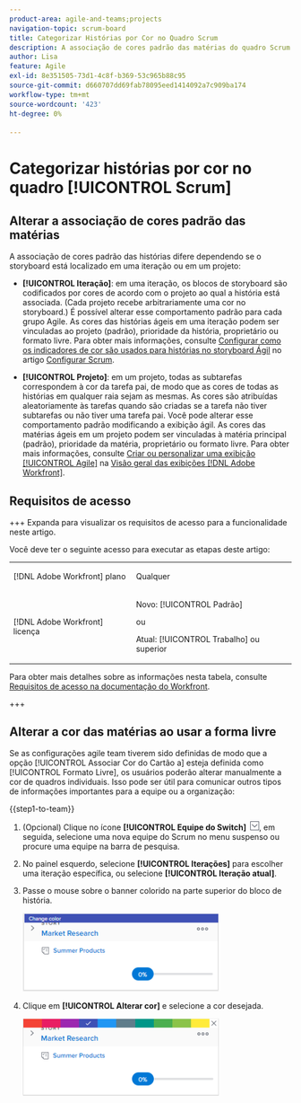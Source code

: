 ```yaml
---
product-area: agile-and-teams;projects
navigation-topic: scrum-board
title: Categorizar Histórias por Cor no Quadro Scrum
description: A associação de cores padrão das matérias do quadro Scrum difere dependendo se o storyboard está localizado em uma iteração ou em um projeto.
author: Lisa
feature: Agile
exl-id: 8e351505-73d1-4c8f-b369-53c965b88c95
source-git-commit: d660707dd69fab78095eed1414092a7c909ba174
workflow-type: tm+mt
source-wordcount: '423'
ht-degree: 0%

---
```


# Categorizar histórias por cor no quadro [!UICONTROL Scrum]

## Alterar a associação de cores padrão das matérias

A associação de cores padrão das histórias difere dependendo se o storyboard está localizado em uma iteração ou em um projeto:

* **[!UICONTROL Iteração]**: em uma iteração, os blocos de storyboard são codificados por cores de acordo com o projeto ao qual a história está associada. (Cada projeto recebe arbitrariamente uma cor no storyboard.) É possível alterar esse comportamento padrão para cada grupo Agile. As cores das histórias ágeis em uma iteração podem ser vinculadas ao projeto (padrão), prioridade da história, proprietário ou formato livre. Para obter mais informações, consulte [Configurar como os indicadores de cor são usados para histórias no storyboard Ágil](../../../agile/get-started-with-agile-in-workfront/configure-scrum.md#configur4) no artigo [Configurar Scrum](../../../agile/get-started-with-agile-in-workfront/configure-scrum.md).

* **[!UICONTROL Projeto]**: em um projeto, todas as subtarefas correspondem à cor da tarefa pai, de modo que as cores de todas as histórias em qualquer raia sejam as mesmas. As cores são atribuídas aleatoriamente às tarefas quando são criadas se a tarefa não tiver subtarefas ou não tiver uma tarefa pai. Você pode alterar esse comportamento padrão modificando a exibição ágil. As cores das matérias ágeis em um projeto podem ser vinculadas à matéria principal (padrão), prioridade da matéria, proprietário ou formato livre. Para obter mais informações, consulte [Criar ou personalizar uma exibição [!UICONTROL Agile]](../../../reports-and-dashboards/reports/reporting-elements/views-overview.md#customizing-an-agile-view) na [Visão geral das exibições [!DNL Adobe Workfront]](../../../reports-and-dashboards/reports/reporting-elements/views-overview.md).

## Requisitos de acesso

+++ Expanda para visualizar os requisitos de acesso para a funcionalidade neste artigo.

Você deve ter o seguinte acesso para executar as etapas deste artigo:

<table style="table-layout:auto"> 
 <tbody> 
  <tr> 
   <td role="rowheader">[!DNL Adobe Workfront] plano</td> 
   <td> <p>Qualquer</p> </td> 
  </tr> 
  <tr> 
   <td role="rowheader">[!DNL Adobe Workfront] licença</td> 
   <td> <p>Novo: [!UICONTROL Padrão]</p> 
   ou
   <p>Atual: [!UICONTROL Trabalho] ou superior</p> </td> 
  </tr>
 </tbody> 
</table>

Para obter mais detalhes sobre as informações nesta tabela, consulte [Requisitos de acesso na documentação do Workfront](/help/quicksilver/administration-and-setup/add-users/access-levels-and-object-permissions/access-level-requirements-in-documentation.md).

+++

## Alterar a cor das matérias ao usar a forma livre

Se as configurações agile team tiverem sido definidas de modo que a opção [!UICONTROL Associar Cor do Cartão a] esteja definida como [!UICONTROL Formato Livre], os usuários poderão alterar manualmente a cor de quadros individuais. Isso pode ser útil para comunicar outros tipos de informações importantes para a equipe ou a organização:

{{step1-to-team}}

1. (Opcional) Clique no ícone **[!UICONTROL Equipe do Switch]** ![Ícone da equipe do Switch](assets/switch-team-icon.png), em seguida, selecione uma nova equipe do Scrum no menu suspenso ou procure uma equipe na barra de pesquisa.

1. No painel esquerdo, selecione **[!UICONTROL Iterações]** para escolher uma iteração específica, ou selecione **[!UICONTROL Iteração atual]**.
1. Passe o mouse sobre o banner colorido na parte superior do bloco de história.

   ![](assets/agile-story-color1-nwe-350x140.png)

1. Clique em **[!UICONTROL Alterar cor]** e selecione a cor desejada.

   ![](assets/agile-story-color2-nwe-350x138.png)
